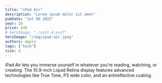 ```yaml
---
title: "iPad Air"
description: "Lorem ipsum dolor sit amet"
pubDate: "Jul 08 2022"
year: 20
price: $40
# heroImage: "./unit-4.avif"
heroImage: "/img/ipad-air.jpeg"
authors: Apple
tags: ["tech"]
size: 4
---
```


iPad Air lets you immerse yourself in whatever you’re reading, watching, or creating. The 10.9-inch Liquid Retina display features advanced technologies like True Tone, P3 wide color, and an antireflective coating.
